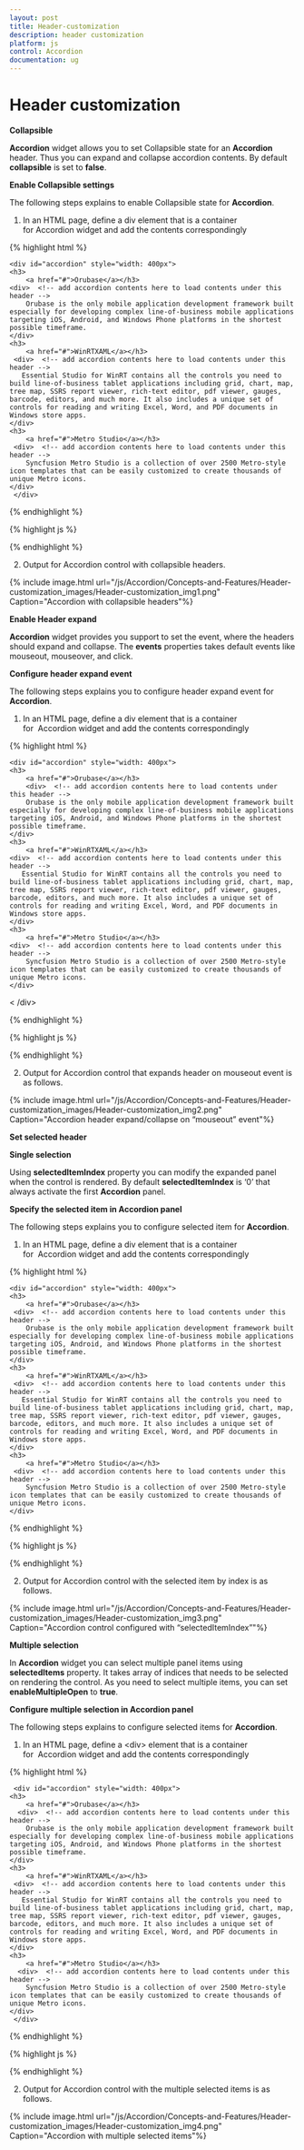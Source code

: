 ```yaml
---
layout: post
title: Header-customization
description: header customization
platform: js
control: Accordion 
documentation: ug
---
```


# Header customization

**Collapsible**

**Accordion** widget allows you to set Collapsible state for an **Accordion** header. Thus you can expand and collapse accordion contents. By default **collapsible** is set to **false**.

**Enable Collapsible settings**

The following steps explains to enable Collapsible state for **Accordion**.

1. In an HTML page, define a div element that is a container for Accordion widget and add the contents correspondingly

{% highlight html %}

    
    <div id="accordion" style="width: 400px"> 
    <h3>  
        <a href="#">Orubase</a></h3>    
    <div>  <!-- add accordion contents here to load contents under this header -->  
        Orubase is the only mobile application development framework built especially for developing complex line-of-business mobile applications targeting iOS, Android, and Windows Phone platforms in the shortest possible timeframe.
    </div>  
    <h3>   
        <a href="#">WinRTXAML</a></h3>     
     <div>  <!-- add accordion contents here to load contents under this header --> 
       Essential Studio for WinRT contains all the controls you need to build line-of-business tablet applications including grid, chart, map, tree map, SSRS report viewer, rich-text editor, pdf viewer, gauges, barcode, editors, and much more. It also includes a unique set of controls for reading and writing Excel, Word, and PDF documents in Windows store apps.       
    </div>        
    <h3>     
        <a href="#">Metro Studio</a></h3>   
     <div>  <!-- add accordion contents here to load contents under this header -->   
        Syncfusion Metro Studio is a collection of over 2500 Metro-style icon templates that can be easily customized to create thousands of unique Metro icons.                      
    </div>                         
     </div>

{% endhighlight %}

{% highlight js %}

<script>
	
// Configure collapsible header for Accordion

            $("#accordion").ejAccordion({
                collapsible:true
            });
</script>

{% endhighlight %}

2. Output for Accordion control with collapsible headers.


{% include image.html url="/js/Accordion/Concepts-and-Features/Header-customization_images/Header-customization_img1.png" Caption="Accordion with collapsible headers"%}

**Enable Header expand**

**Accordion** widget provides you support to set the event, where the headers should expand and collapse. The **events** properties takes default events like mouseout, mouseover, and click.

**Configure header expand event**

The following steps explains you to configure header expand event for **Accordion**.

1. In an HTML page, define a div element that is a container for  Accordion widget and add the contents correspondingly

{% highlight html %}

  
    <div id="accordion" style="width: 400px"> 
    <h3>  
        <a href="#">Orubase</a></h3>    
        <div>  <!-- add accordion contents here to load contents under this header -->  
        Orubase is the only mobile application development framework built especially for developing complex line-of-business mobile applications targeting iOS, Android, and Windows Phone platforms in the shortest possible timeframe.
    </div>  
    <h3>   
        <a href="#">WinRTXAML</a></h3>     
    <div>  <!-- add accordion contents here to load contents under this header --> 
       Essential Studio for WinRT contains all the controls you need to build line-of-business tablet applications including grid, chart, map, tree map, SSRS report viewer, rich-text editor, pdf viewer, gauges, barcode, editors, and much more. It also includes a unique set of controls for reading and writing Excel, Word, and PDF documents in Windows store apps.       
    </div>        
    <h3>     
        <a href="#">Metro Studio</a></h3>   
    <div>  <!-- add accordion contents here to load contents under this header -->   
        Syncfusion Metro Studio is a collection of over 2500 Metro-style icon templates that can be easily customized to create thousands of unique Metro icons.                      
    </div>                         
<   /div>


{% endhighlight %}

{% highlight js %}

<script>
// Configure header expand event for Accordion

            $("#accordion").ejAccordion({
                events: "mouseout"
            });
</script>

{% endhighlight %}


2. Output for Accordion control that expands header on mouseout event is as follows.


{% include image.html url="/js/Accordion/Concepts-and-Features/Header-customization_images/Header-customization_img2.png" Caption="Accordion header expand/collapse on “mouseout” event"%}

**Set selected header**

**Single selection**

Using **selectedItemIndex** property you can modify the expanded panel when the control is rendered. By default **selectedItemIndex** is ‘0’ that always activate the first **Accordion** panel.

**Specify the selected item in Accordion panel**

The following steps explains you to configure selected item for **Accordion**.

1. In an HTML page, define a div element that is a container for  Accordion widget and add the contents correspondingly

{% highlight html %}

  
    <div id="accordion" style="width: 400px"> 
    <h3>  
        <a href="#">Orubase</a></h3>    
     <div>  <!-- add accordion contents here to load contents under this header -->  
        Orubase is the only mobile application development framework built especially for developing complex line-of-business mobile applications targeting iOS, Android, and Windows Phone platforms in the shortest possible timeframe.
    </div>  
    <h3>   
        <a href="#">WinRTXAML</a></h3>     
     <div>  <!-- add accordion contents here to load contents under this header --> 
       Essential Studio for WinRT contains all the controls you need to build line-of-business tablet applications including grid, chart, map, tree map, SSRS report viewer, rich-text editor, pdf viewer, gauges, barcode, editors, and much more. It also includes a unique set of controls for reading and writing Excel, Word, and PDF documents in Windows store apps.       
    </div>        
    <h3>     
        <a href="#">Metro Studio</a></h3>   
     <div>  <!-- add accordion contents here to load contents under this header -->   
        Syncfusion Metro Studio is a collection of over 2500 Metro-style icon templates that can be easily customized to create thousands of unique Metro icons.                      
    </div>                         
  </div>

{% endhighlight %}

{% highlight js %}

<script>
// Configure selected item for Accordion based on the index

            $("#accordion").ejAccordion({
                selectedItemIndex: 1
            });
</script>

{% endhighlight %}

2. Output for Accordion control with the selected item by index is as follows.

{% include image.html url="/js/Accordion/Concepts-and-Features/Header-customization_images/Header-customization_img3.png" Caption="Accordion control configured with “selectedItemIndex”"%}

**Multiple selection**

In **Accordion** widget you can select multiple panel items using **selectedItems** property. It takes array of indices that needs to be selected on rendering the control. As you need to select multiple items, you can set **enableMultipleOpen** to **true**.

**Configure multiple selection in Accordion panel**

The following steps explains to configure selected items for **Accordion**.

1. In an HTML page, define a &lt;div&gt; element that is a container for  Accordion widget and add the contents correspondingly

{% highlight html %}

  
     <div id="accordion" style="width: 400px"> 
    <h3>  
        <a href="#">Orubase</a></h3>    
      <div>  <!-- add accordion contents here to load contents under this header -->  
        Orubase is the only mobile application development framework built especially for developing complex line-of-business mobile applications targeting iOS, Android, and Windows Phone platforms in the shortest possible timeframe.
    </div>  
    <h3>   
        <a href="#">WinRTXAML</a></h3>     
     <div>  <!-- add accordion contents here to load contents under this header --> 
       Essential Studio for WinRT contains all the controls you need to build line-of-business tablet applications including grid, chart, map, tree map, SSRS report viewer, rich-text editor, pdf viewer, gauges, barcode, editors, and much more. It also includes a unique set of controls for reading and writing Excel, Word, and PDF documents in Windows store apps.       
    </div>        
    <h3>     
        <a href="#">Metro Studio</a></h3>   
      <div>  <!-- add accordion contents here to load contents under this header -->   
        Syncfusion Metro Studio is a collection of over 2500 Metro-style icon templates that can be easily customized to create thousands of unique Metro icons.                      
    </div>                         
     </div>


{% endhighlight %}

{% highlight js %}

<script>

// Configure multiple item selection for Accordion
            $("#accordion").ejAccordion({
                selectedItems:[0,2],
                enableMultipleOpen : true
            });
</script>

{% endhighlight %}

2. Output for Accordion control with the multiple selected items is as follows.


{% include image.html url="/js/Accordion/Concepts-and-Features/Header-customization_images/Header-customization_img4.png" Caption="Accordion with multiple selected items"%}

